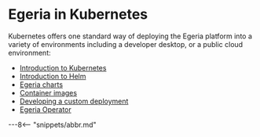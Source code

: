 <!-- SPDX-License-Identifier: CC-BY-4.0 -->
<!-- Copyright Contributors to the ODPi Egeria project. -->

# Egeria in Kubernetes

Kubernetes offers one standard way of deploying the Egeria platform into a variety of environments including a developer desktop, or a public cloud environment:

- [Introduction to Kubernetes](k8s.md)
- [Introduction to Helm](helm.md)
- [Egeria charts](charts/overview)
- [Container images](container-images.md)
- [Developing a custom deployment](custom-deployment.md)
- [Egeria Operator](operator.md)

---8<-- "snippets/abbr.md"
